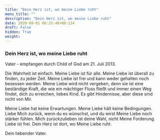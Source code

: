 ```yaml
---
title: "Dein Herz ist, wo meine Liebe ruht"
menu_title: ""
description: "Dein Herz ist, wo meine Liebe ruht"
date: 2020-08-01 06:25:48+00:134
draft: False
hidden: True
weight:
---
```

### Dein Herz ist, wo meine Liebe ruht

Vater - empfangen durch Child of God am 21. Juli 2013.

Die Wahrheit ist einfach. Meine Liebe ist für alle. Meine Liebe ist überall zu finden, zu jeder Zeit. Meine Liebe ist frei und kann weder gehalten noch besessen werden. Meine Liebe wird nicht vergeben, denn sie ist eine beständige Kraft, die wie ein mächtiger Fluss fließt und immer einen Weg findet, dich zu erreichen, liebes Kind. Es gibt Hindernisse, aber diese sind nicht von Mir.

Meine Liebe hat keine Erwartungen. Meine Liebe hält keine Bedingungen. Liebe Mich zurück, wenn du es wünschst, und du wirst Meine Liebe noch stärker fühlen. Mich zurückzulieben ist deine Wahl, nicht Meine Forderung. Liebe ist frei. Dein Herz ist dort, wo Meine Liebe ruht.

Dein liebender Vater. 
